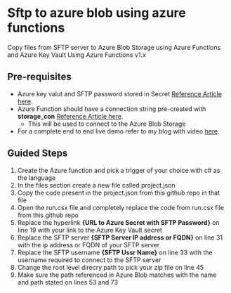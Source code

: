 # Sftp to azure blob using azure functions
Copy files from SFTP server to Azure Blob Storage using Azure Functions and Azure Key Vault
Using Azure Functions v1.x

## Pre-requisites
- Azure key valut and SFTP password stored in Secret [Reference Article here](https://blogs.msdn.microsoft.com/benjaminperkins/2018/06/13/create-an-azure-key-vault-and-secret/).
- Azure Function should have a connection string pre-created with **storage_con** [Reference Article here](https://docs.microsoft.com/en-us/azure/azure-functions/functions-scenario-database-table-cleanup).
  - This will be used to connect to the Azure Blob Storage
- For a complete end to end live demo refer to my blog with video [here](https://www.jasjitchopra.com/url).
## Guided Steps
1. Create the Azure function and pick a trigger of your choice with c# as the language
2. In the files section create a new file called project.json
3. Copy the code present in the project.json from this github repo in that file
4. Open the run.csx file and completely replace the code from run.csx file from this github repo
5. Replace the hyperlink **{URL to Azure Secret with SFTP Password}** on line 19 with your link to the Azure Key Vault secret
6. Replace the SFTP server **{SFTP Server IP address or FQDN}** on line 31 with the ip address or FQDN of your SFTP server
7. Replace the SFTP username **{SFTP Ussr Name}** on line 33 with the username required to connect to the SFTP server
8. Change the root level direcry path to pick your zip file on line 45
9. Make sure the path referenced in Azure Blob matches with the name and path stated on lines 53 and 73
